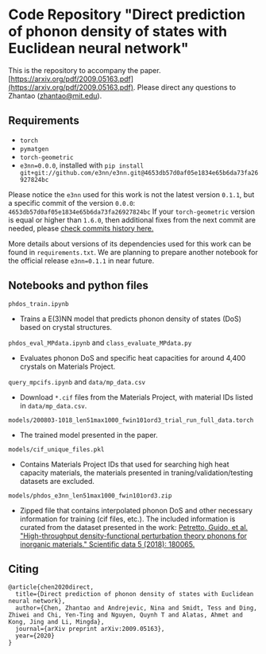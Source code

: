 # Code Repository "Direct prediction of phonon density of states with Euclidean neural network"
This is the repository to accompany the paper. [https://arxiv.org/pdf/2009.05163.pdf](https://arxiv.org/pdf/2009.05163.pdf). Please direct any questions to Zhantao (zhantao@mit.edu).

## Requirements

- `torch `
- `pymatgen`
- `torch-geometric`
- `e3nn=0.0.0`, installed with `pip install git+git://github.com/e3nn/e3nn.git@4653db57d0af05e1834e65b6da73fa26927824bc`

Please notice the `e3nn` used for this work is not the latest version `0.1.1`, but a specific commit of the version `0.0.0`:
`4653db57d0af05e1834e65b6da73fa26927824bc`
If your `torch-geometric`  version is equal or higher than `1.6.0`, then additional fixes from the next commit are needed, please [check commits history here.](https://github.com/e3nn/e3nn/commits/master?after=447ccb253061a50b29f3a05c6eeffba34cca2c14+174&branch=master)

More details about versions of its dependencies used for this work can be found in `requirements.txt`. We are planning to prepare another notebook for the official release `e3nn=0.1.1` in near future.

## Notebooks and python files

`phdos_train.ipynb`
- Trains a E(3)NN model that predicts phonon density of states (DoS) based on crystal structures.

`phdos_eval_MPdata.ipynb` and `class_evaluate_MPdata.py`
- Evaluates phonon DoS and specific heat capacities for around 4,400 crystals on Materials Project.

`query_mpcifs.ipynb` and `data/mp_data.csv`
- Download `*.cif` files from the Materials Project, with material IDs listed in `data/mp_data.csv`.

`models/200803-1018_len51max1000_fwin101ord3_trial_run_full_data.torch`
- The trained model presented in the paper.

`models/cif_unique_files.pkl`
- Contains Materials Project IDs that used for searching high heat capacity materials, the materials presented in traning/validation/testing datasets are excluded.

`models/phdos_e3nn_len51max1000_fwin101ord3.zip`
- Zipped file that contains interpolated phonon DoS and other necessary information for training (cif files, etc.). The included information is curated from the dataset presented in the work: [Petretto, Guido, et al. "High-throughput density-functional perturbation theory phonons for inorganic materials." Scientific data 5 (2018): 180065.](https://www.nature.com/articles/sdata201865)

## Citing

```
@article{chen2020direct,
  title={Direct prediction of phonon density of states with Euclidean neural network},
  author={Chen, Zhantao and Andrejevic, Nina and Smidt, Tess and Ding, Zhiwei and Chi, Yen-Ting and Nguyen, Quynh T and Alatas, Ahmet and Kong, Jing and Li, Mingda},
  journal={arXiv preprint arXiv:2009.05163},
  year={2020}
}
```
